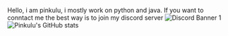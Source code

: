 Hello, i am pinkulu, i mostly work on python and java.
If you want to conntact me the best way is to join my discord server
![Discord Banner 1](https://discordapp.com/api/guilds/681561708052873358/widget.png?style=banner1)
![Pinkulu's GitHub stats](https://github-readme-stats.vercel.app/api?username=pinkulu&show_icons=true&theme=radical)
